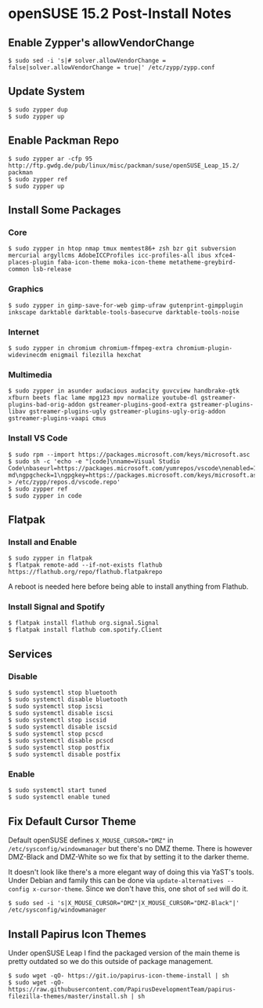 # openSUSE 15.2 Post-Install Notes

## Enable Zypper's allowVendorChange

```console
$ sudo sed -i 's|# solver.allowVendorChange = false|solver.allowVendorChange = true|' /etc/zypp/zypp.conf
```

## Update System

```console
$ sudo zypper dup
$ sudo zypper up
```

## Enable Packman Repo

```console
$ sudo zypper ar -cfp 95 http://ftp.gwdg.de/pub/linux/misc/packman/suse/openSUSE_Leap_15.2/ packman
$ sudo zypper ref
$ sudo zypper up
```

## Install Some Packages

### Core

```console
$ sudo zypper in htop nmap tmux memtest86+ zsh bzr git subversion mercurial argyllcms AdobeICCProfiles icc-profiles-all ibus xfce4-places-plugin faba-icon-theme moka-icon-theme metatheme-greybird-common lsb-release
```

### Graphics

```console
$ sudo zypper in gimp-save-for-web gimp-ufraw gutenprint-gimpplugin inkscape darktable darktable-tools-basecurve darktable-tools-noise
```

### Internet

```console
$ sudo zypper in chromium chromium-ffmpeg-extra chromium-plugin-widevinecdm enigmail filezilla hexchat
```

### Multimedia

```console
$ sudo zypper in asunder audacious audacity guvcview handbrake-gtk xfburn beets flac lame mpg123 mpv normalize youtube-dl gstreamer-plugins-bad-orig-addon gstreamer-plugins-good-extra gstreamer-plugins-libav gstreamer-plugins-ugly gstreamer-plugins-ugly-orig-addon gstreamer-plugins-vaapi cmus
```

### Install VS Code

```console
$ sudo rpm --import https://packages.microsoft.com/keys/microsoft.asc
$ sudo sh -c 'echo -e "[code]\nname=Visual Studio Code\nbaseurl=https://packages.microsoft.com/yumrepos/vscode\nenabled=1\ntype=rpm-md\ngpgcheck=1\ngpgkey=https://packages.microsoft.com/keys/microsoft.asc" > /etc/zypp/repos.d/vscode.repo'
$ sudo zypper ref
$ sudo zypper in code
```

## Flatpak

### Install and Enable

```console
$ sudo zypper in flatpak
$ flatpak remote-add --if-not-exists flathub https://flathub.org/repo/flathub.flatpakrepo
```

A reboot is needed here before being able to install anything from Flathub.

### Install Signal and Spotify

```console
$ flatpak install flathub org.signal.Signal
$ flatpak install flathub com.spotify.Client
```

## Services

### Disable

```console
$ sudo systemctl stop bluetooth
$ sudo systemctl disable bluetooth
$ sudo systemctl stop iscsi
$ sudo systemctl disable iscsi
$ sudo systemctl stop iscsid
$ sudo systemctl disable iscsid
$ sudo systemctl stop pcscd
$ sudo systemctl disable pcscd
$ sudo systemctl stop postfix
$ sudo systemctl disable postfix
```

### Enable

```console
$ sudo systemctl start tuned
$ sudo systemctl enable tuned
```

## Fix Default Cursor Theme

Default openSUSE defines `X_MOUSE_CURSOR="DMZ"` in
`/etc/sysconfig/windowmanager` but there's no DMZ theme. There is however
DMZ-Black and DMZ-White so we fix that by setting it to the darker theme.

It doesn't look like there's a more elegant way of doing this via YaST's tools.
Under Debian and family this can be done via 
`update-alternatives --config x-cursor-theme`. Since we don't have this, one
shot of `sed` will do it.

```console
$ sudo sed -i 's|X_MOUSE_CURSOR="DMZ"|X_MOUSE_CURSOR="DMZ-Black"|' /etc/sysconfig/windowmanager
```

## Install Papirus Icon Themes

Under openSUSE Leap I find the packaged version of the main theme is pretty
outdated so we do this outside of package management.

```console
$ sudo wget -qO- https://git.io/papirus-icon-theme-install | sh
$ sudo wget -qO- https://raw.githubusercontent.com/PapirusDevelopmentTeam/papirus-filezilla-themes/master/install.sh | sh
```
